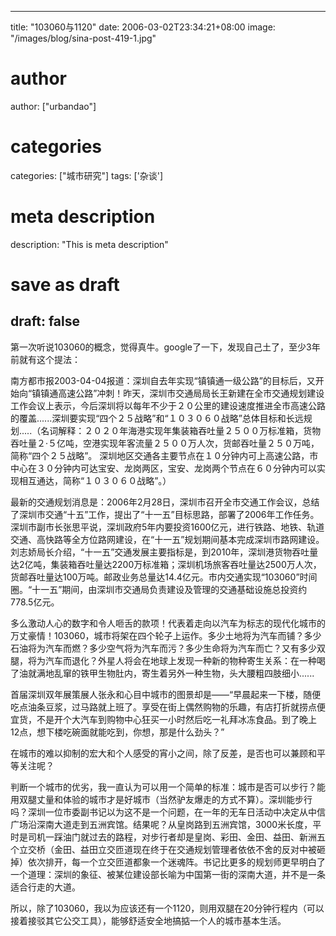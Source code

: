 
---
title: "103060与1120"
date: 2006-03-02T23:34:21+08:00
image: "/images/blog/sina-post-419-1.jpg"
# author
author: ["urbandao"]
# categories
categories: ["城市研究"]
tags: ['杂谈']
# meta description
description: "This is meta description"
# save as draft
draft: false
---

第一次听说103060的概念，觉得真牛。google了一下，发现自己土了，至少3年前就有这个提法：

南方都市报2003-04-04报道：深圳自去年实现“镇镇通一级公路”的目标后，又开始向“镇镇通高速公路”冲刺！昨天，深圳市交通局局长王新建在全市交通规划建设工作会议上表示，今后深圳将以每年不少于２０公里的建设速度推进全市高速公路的覆盖......深圳要实现“四个２５战略”和“１０３０６０战略”总体目标和长远规划.....（名词解释：２０２０年海港实现年集装箱吞吐量２５００万标准箱，货物吞吐量２·５亿吨，空港实现年客流量２５００万人次，货邮吞吐量２５０万吨，简称“四个２５战略”。
深圳地区交通各主要节点在１０分钟内可上高速公路，市中心在３０分钟内可达宝安、龙岗两区，宝安、龙岗两个节点在６０分钟内可以实现相互通达，简称“１０３０６０战略”。）

最新的交通规划消息是：2006年2月28日，深圳市召开全市交通工作会议，总结了深圳市交通“十五”工作，提出了“十一五”目标思路，部署了2006年工作任务。深圳市副市长张思平说，深圳政府5年内要投资1600亿元，进行铁路、地铁、轨道交通、高快路等全方位路网建设，在“十一五”规划期间基本完成深圳市路网建设。刘志娇局长介绍，“十一五”交通发展主要指标是，到2010年，深圳港货物吞吐量达2亿吨，集装箱吞吐量达2200万标准箱；深圳机场旅客吞吐量达2500万人次，货邮吞吐量达100万吨。邮政业务总量达14.4亿元。市内交通实现“103060”时间圈。“十一五”期间，由深圳市交通局负责建设及管理的交通基础设施总投资约778.5亿元。

多么激动人心的数字和令人咂舌的款项！代表着走向以汽车为标志的现代化城市的万丈豪情！103060，城市将架在四个轮子上运作。多少土地将为汽车而铺？多少石油将为汽车而燃？多少空气将为汽车而污？多少生命将为汽车而亡？又有多少双腿，将为汽车而退化？外星人将会在地球上发现一种新的物种寄生关系：在一种喝了油就满地乱窜的铁甲生物肚内，寄生着另外一种生物，头大腰粗四肢细小......

首届深圳双年展策展人张永和心目中城市的图景却是——“早晨起来一下楼，随便吃点油条豆浆，过马路就上班了。享受在街上偶然购物的乐趣，有店打折就捞点便宜货，不是开个大汽车到购物中心狂买一小时然后吃一礼拜冰冻食品。到了晚上12点，想下楼吃碗面就能吃到，你想，那是什么劲头？”

在城市的难以抑制的宏大和个人感受的宵小之间，除了反差，是否也可以兼顾和平等关注呢？

判断一个城市的优劣，我一直认为可以用一个简单的标准：城市是否可以步行？能用双腿丈量和体验的城市才是好城市（当然驴友爆走的方式不算）。深圳能步行吗？深圳一位市委副书记以为这不是一个问题，在一年的无车日活动中决定从中信广场沿深南大道走到五洲宾馆。结果呢？从皇岗路到五洲宾馆，3000米长度，平时是司机一踩油门就过去的路程，对步行者却是皇岗、彩田、金田、益田、新洲五个立交桥（金田、益田立交匝道现在终于在交通规划管理者依依不舍的反对中被砸掉）依次排开，每一个立交匝道都象一个迷魂阵。书记比更多的规划师更早明白了一个道理：深圳的象征、被某位建设部长喻为中国第一街的深南大道，并不是一条适合行走的大道。

所以，除了103060，我以为应该还有一个1120，则用双腿在20分钟行程内（可以接着接驳其它公交工具），能够舒适安全地搞掂一个人的城市基本生活。
